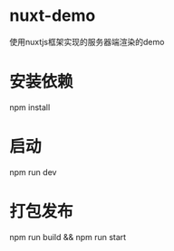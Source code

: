 # nuxt-demo
使用nuxtjs框架实现的服务器端渲染的demo
# 安装依赖
npm install  
# 启动
npm run dev
# 打包发布
npm run build && npm run start

